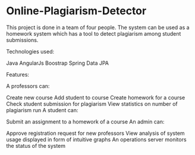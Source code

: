 # Online-Plagiarism-Detector

This project is done in a team of four people. The system can be used as a homework system which has a tool to detect plagiarism
among student submissions.


Technologies used:

Java
AngularJs
Boostrap
Spring Data JPA

Features:

A professors can:

Create new course
Add student to course
Create homework for a course
Check student submission for plagiarism
View statistics on number of plagiarism run
A student can:

Submit an assignment to a homework of a course
An admin can:

Approve registration request for new professors
View analysis of system usage displayed in form of intuitive graphs
An operations server monitors the status of the system


